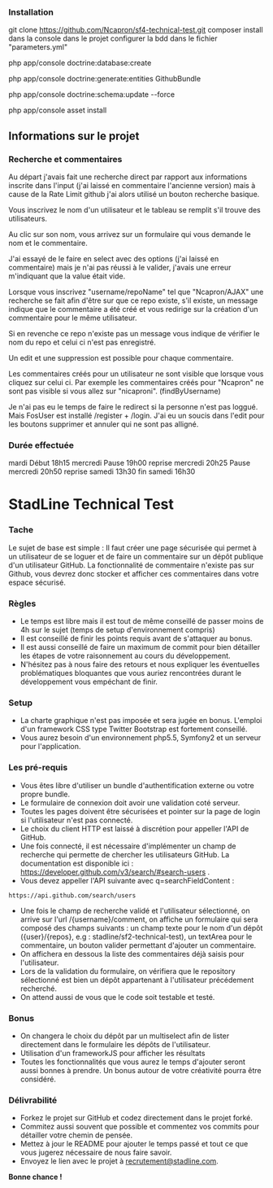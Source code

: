 ### Installation

git clone https://github.com/Ncapron/sf4-technical-test.git
composer install dans la console dans le projet
configurer la bdd dans le fichier "parameters.yml"

php app/console doctrine:database:create

php app/console doctrine:generate:entities GithubBundle

php app/console doctrine:schema:update --force

php app/console asset install


## Informations sur le projet  

### Recherche et commentaires

Au départ j'avais fait une recherche direct par rapport aux informations inscrite dans l'input (j'ai laissé en commentaire l'ancienne version) mais à cause de la Rate Limit github j'ai alors utilisé un bouton recherche basique.

Vous inscrivez le nom d'un utilisateur et le tableau se remplit s'il trouve des utilisateurs.

Au clic sur son nom, vous arrivez sur un formulaire qui vous demande le nom et le commentaire.

J'ai essayé de le faire en select avec des options (j'ai laissé en commentaire) mais je n'ai pas réussi à le valider, j'avais une erreur m'indiquant que la value était vide.

Lorsque vous inscrivez "username/repoName" tel que "Ncapron/AJAX" une recherche se fait afin d'être sur que ce repo existe, s'il existe, un message indique que le commentaire a été créé et vous redirige sur la création d'un commentaire pour le même utilisateur.

Si en revenche ce repo n'existe pas un message vous indique de vérifier le nom du repo et celui ci n'est pas enregistré.

Un edit et une suppression est possible pour chaque commentaire.

Les commentaires créés pour un utilisateur ne sont visible que lorsque vous cliquez sur celui ci. Par exemple les commentaires créés pour "Ncapron" ne sont pas visible si vous allez sur "nicaproni". (findByUsername)

Je n'ai pas eu le temps de faire le redirect si la personne n'est pas loggué. Mais FosUser est installé /register + /login. J'ai eu un soucis dans l'edit pour les boutons supprimer et annuler qui ne sont pas alligné.

### Durée effectuée
mardi Début 18h15
mercredi Pause 19h00
reprise mercredi 20h25
Pause mercredi 20h50
reprise samedi 13h30
fin samedi 16h30





# StadLine Technical Test

### Tache

Le sujet de base est simple : Il faut créer une page sécurisée qui permet à un utilisateur de se loguer et de faire un commentaire sur un dépôt publique d'un utilisateur GitHub.
La fonctionnalité de commentaire n'existe pas sur Github, vous devrez donc stocker et afficher ces commentaires dans votre espace sécurisé.

### Règles

* Le temps est libre mais il est tout de même conseillé de passer moins de 4h sur le sujet (temps de setup d'environnement compris)
* Il est conseillé de finir les points requis avant de s'attaquer au bonus.
* Il est aussi conseillé de faire un maximum de commit pour bien détailler les étapes de votre raisonnement au cours du développement.
* N'hésitez pas à nous faire des retours et nous expliquer les éventuelles problématiques bloquantes que vous auriez rencontrées durant le développement vous empéchant de finir.

### Setup

* La charte graphique n'est pas imposée et sera jugée en bonus. L'emploi d'un framework CSS type Twitter Bootstrap est fortement conseillé.
* Vous aurez besoin d'un environnement php5.5, Symfony2 et un serveur pour l'application.

### Les pré-requis

* Vous êtes libre d'utiliser un bundle d'authentification externe ou votre propre bundle.
* Le formulaire de connexion doit avoir une validation coté serveur.
* Toutes les pages doivent être sécurisées et pointer sur la page de login si l'utilisateur n'est pas connecté.
* Le choix du client HTTP est laissé à discrétion pour appeller l'API de GitHub.
* Une fois connecté, il est nécessaire d'implémenter un champ de recherche qui permette de chercher les utilisateurs GitHub. La documentation est disponible ici : https://developer.github.com/v3/search/#search-users .
* Vous devez appeller l'API suivante avec q=searchFieldContent :
```
https://api.github.com/search/users
```
* Une fois le champ de recherche validé et l'utilisateur sélectionné, on arrive sur l'url /{username}/comment, on affiche un formulaire qui sera composé des champs suivants : un champ texte pour le nom d'un dépôt ({user}/{repos}, e.g : stadline/sf2-technical-test), un textArea pour le commentaire, un bouton valider permettant d'ajouter un commentaire.
* On affichera en dessous la liste des commentaires déjà saisis pour l'utilisateur.
* Lors de la validation du formulaire, on vérifiera que le repository sélectionné est bien un dépôt appartenant à l'utilisateur précédement recherché.
* On attend aussi de vous que le code soit testable et testé.

### Bonus

* On changera le choix du dépôt par un multiselect afin de lister directement dans le formulaire les dépôts de l'utilisateur.
* Utilisation d'un frameworkJS pour afficher les résultats
* Toutes les fonctionnalités que vous aurez le temps d'ajouter seront aussi bonnes à prendre. Un bonus autour de votre créativité pourra être considéré.

### Délivrabilité

* Forkez le projet sur GitHub et codez directement dans le projet forké.
* Commitez aussi souvent que possible et commentez vos commits pour détailler votre chemin de pensée.
* Mettez à jour le README pour ajouter le temps passé et tout ce que vous jugerez nécessaire de nous faire savoir.
* Envoyez le lien avec le projet à recrutement@stadline.com.

**Bonne chance !**
